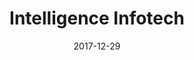 ---
layout: site
title: "Intelligence Infotech"
date: 2017-12-29
categories: [community]
version: 5.0.3
major: 5
minor: 0
patch: 3
slug: intelligenceinfotech
link: http://www.angular-artist.com/#/home
submitter: lpolepeddi
permalink: /sites/:slug
---
